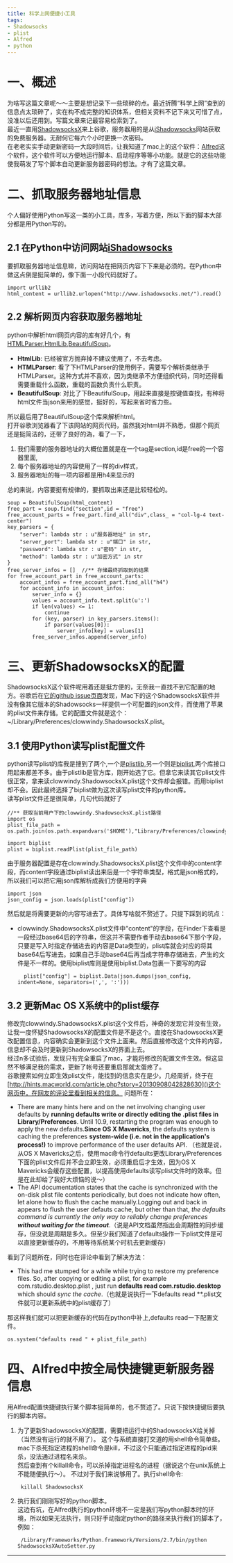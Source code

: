 ```yaml
---
title: 科学上网便捷小工具
tags: 
- Shadowsocks     
- plist   
- Alfred    
- python   
---
```

# 一、概述  

为啥写这篇文章呢～～主要是想记录下一些琐碎的点。最近折腾“科学上网”查到的信息点太琐碎了，实在构不成完整的知识体系，但相关资料不记下来又可惜了点，没准以后还用到。写篇文章来记最容易检索到了。   
最近一直用[ShadowsocksX][ShadowsocksXDownload]来上谷歌，服务器用的是从[iShadowsocks][iShadowsocks]网站获取的免费服务器。无耐何它每六个小时更换一次密码。  
在老老实实手动更新密码一大段时间后，让我知道了mac上的这个软件：[Alfred](https://www.alfredapp.com/)这个软件，这个软件可以方便地运行脚本、启动程序等等小功能。就是它的这些功能使我萌发了写个脚本自动更新服务器密码的想法。才有了这篇文章。
<!--more-->

# 二、抓取服务器地址信息   
个人偏好使用Python写这一类的小工具，库多，写着方便，所以下面的脚本大部分都是用Python写的。  
## 2.1 在Python中访问网站[iShadowsocks][iShadowsocks]  
要抓取服务器地址信息嘛，访问网站在把网页内容下下来是必须的。在Python中做这点倒是挺简单的，像下面一小段代码就好了。

    import urllib2
    html_content = urllib2.urlopen("http://www.ishadowsocks.net/").read()

## 2.2 解析网页内容获取服务器地址
python中解析html网页内容的库有好几个，有[HTMLParser](https://docs.python.org/2/library/htmlparser.html),[HtmlLib](https://docs.python.org/2/library/htmllib.html),[BeautifulSoup](https://www.crummy.com/software/BeautifulSoup/bs4/doc/)。  
* **HtmlLib**: 已经被官方抛弃掉不建议使用了，不去考虑。  
* **HTMLParser**: 看了下HTMLParser的使用例子，需要写个解析类继承于HTMLParser。这种方式并不喜欢，因为类继承不方便组织代码，同时还得看需要重载什么函数，重载的函数负责什么职责。
* **BeautifulSoup**: 对比了下BeautifulSoup，用起来直接是按键值查找，有种将html文件当json来用的感觉，挺好的，写起来省时省力些。  

所以最后用了BeautifulSoup这个库来解析html。  
打开谷歌浏览器看了下该网站的网页代码，虽然我对html并不熟悉，但那个网页还是挺简洁的，还带了良好的溈，看了一下，
1. 我们需要的服务器地址的大概位置就是在一个tag是section,id是free的一个容器里面,  
2. 每个服务器地址的内容使用了一样的div样式，
3. 服务器地址的每一项内容都是用h4来显示的   

总的来说，内容要挺有规律的，要抓取出来还是比较轻松的。   

    soup = BeautifulSoup(html_content)
    free_part = soup.find("section",id = "free")
    free_account_parts = free_part.find_all("div",class_ = "col-lg-4 text-center")
    key_parsers = {
        "server": lambda str : u"服务器地址" in str,
        "server_port": lambda str : u"端口" in str,
        "password": lambda str : u"密码" in str,
        "method": lambda str : u"加密方式" in str
    }
    free_server_infos = []  //** 存储最终抓取到的结果
    for free_account_part in free_account_parts:             
        account_infos = free_account_part.find_all("h4")
        for account_info in account_infos:
            server_info = {}
            values = account_info.text.split(u':')
            if len(values) <= 1:
                continue
            for (key, parser) in key_parsers.items():
                if parser(values[0]):
                    server_info[key] = values[1]
            free_server_infos.append(server_info)

# 三、更新ShadowsocksX的配置
ShadowsocksX这个软件呢用着还是挺方便的，无奈我一直找不到它配置的地方。谷歌后在[它的github issue页面](https://github.com/shadowsocks/shadowsocks-iOS/issues/150)发现，Mac下的这个ShadowsocksX软件并没有像其它版本的Shadowsocks一样提供一个可配置的json文件，而使用了苹果的plist文件来存储。它的配置文件就是这个：~/Library/Preferences/clowwindy.ShadowsocksX.plist。
## 3.1 使用Python读写plist配置文件
python读写plist的库我是搜到了两个,一个是[plistlib](https://docs.python.org/2/library/plistlib.html),另一个则是[biplist](https://pypi.python.org/pypi/biplist/1.0.1),两个库接口用起来都差不多。由于plistlib是官方库，刚开始选了它。但拿它来读其它plist文件很正常，拿来读clowwindy.ShadowsocksX.plist这个文件却会报错。而用biplist却不会。因此最终选择了biplist做为这次读写plist文件的python库。   
读写plist文件还是很简单，几句代码就好了

    //** 获取当前用户下的clowwindy.ShadowsocksX.plist路径
    import os
    plist_file_path = os.path.join(os.path.expandvars('$HOME'),"Library/Preferences/clowwindy.ShadowsocksX.plist")

    import biplist
    plist = biplist.readPlist(plist_file_path)

由于服务器配置是存在clowwindy.ShadowsocksX.plist这个文件中的content字段，而content字段通过biplist读出来后是一个字符串类型，格式是json格式的，所以我们可以把它用json库解析成我们方便用的字典  

    import json
    json_config = json.loads(plist["config"])

然后就是将需要更新的内容写进去了。具体写啥就不赘述了。只提下踩到的坑点：
* clowwindy.ShadowsocksX.plist文件中"content"的字段，在Finder下查看是一段经过base64后的字符串，但这并不需要作者手动去base64下那个字段，只要是写入时指定存储进去的内容是Data类型的，plist库就会对应的将其base64后写进去。如果自己手动base64后再当成字符串存储进去，产生的文件是不一样的。使用biplist库则是使用biplist.Data包裹一下要写的内容

        plist["config"] = biplist.Data(json.dumps(json_config, indent=None, separators=(',', ':')))

## 3.2 更新Mac OS X系统中的plist缓存
修改完clowwindy.ShadowsocksX.plist这个文件后，神奇的发现它并没有生效，让我一度怀疑ShadowsocksX的配置文件是不是这个。直接在ShadowsocksX更改配置信息，内容确实会更新到这个文件上面来。然后直接修改这个文件的内容，信息却不会及时更新到ShadowsocksX的界面上去。   
经过n多试验后，发现只有完全重启了mac，才能将修改的配置文件生效。但这显然不够满足我的需求，更新了帐号还要重启那就太蛋疼了。  
谷歌搜索如何立即生效plist文件，能找到的信息实在是少。几经周折，终于在[http://hints.macworld.com/article.php?story=20130908042828630]()这个网页中，在网友的评论里看到相关的信息。
问题所在：   
*  There are many hints here and on the net involving changing user defaults by **running defaults write or directly editing the .plist files in Library/Preferences**. Until 10.9, restarting the program was enough to apply the new defaults.**Since OS X Mavericks**, the defaults system is caching the preferences **system-wide (i.e. not in the application's process!)** to improve performance of the user defaults API. （也就是说，从OS X Mavericks之后，使用mac命令行defaults更改Library/Preferences下面的plist文件后并不会立即生效，必须重启后才生效，因为OS X Mavericks会缓存这些配置，以提高使用defaults读写plist文件时的效率。但是在此却给了我好大烦恼的说～）
* The API documentation states that the cache is synchronized with the on-disk plist file contents periodically, but does not indicate how often, let alone how to flush the cache manually.Logging out and back in appears to flush the user defauts cache, but other than that, *the defaults command is currently the only way to reliably change preferences **without waiting for the timeout***.（说是API文档虽然指出会周期性的同步缓存，但没说是周期是多久。但至少我们知道了defaults操作一下plist文件是可以直接更新缓存的，不用等待系统某个时机去更新缓存）   

看到了问题所在，同时也在评论中看到了解决方法：
* This had me stumped for a while while trying to restore my preference files. So, after copying or editing a plist, for example com.rstudio.desktop.plist , just run **defaults read com.rstudio.desktop** which should *sync the cache*.（也就是说执行一下defaults read **.plist文件就可以更新系统中的plist缓存了）   

那这样我们就可以把更新缓存的代码在python中补上,defaults read一下配置文件。

    os.system("defaults read " + plist_file_path)

# 四、Alfred中按全局快捷键更新服务器信息
用Alfred配置快捷键执行某个脚本挺简单的，也不赘述了。只说下按快捷键后要执行的脚本内容。
1. 为了更新ShadowsocksX的配置，需要把运行中的ShadowsocksX给关掉（当然没有运行的就不用了）。
这个与系统直接打交道的用shell命令简单些。
mac下杀死指定进程的shell命令是kill，不过这个只能通过指定进程的pid来杀，没法通过进程名来杀。  
然后查到有个killall命令，可以杀掉指定进程名的进程（据说这个在unix系统上不能随便执行～）。
不过对于我们来说够用了。执行shell命令:

        killall ShadowsocksX

2. 执行我们刚刚写好的python脚本。    
这边有坑，在Alfred执行的python环境不一定是我们写python脚本时的环境，所以如果无法执行，则只好手动指定python的路径来执行我们的脚本了，例如：

        /Library/Frameworks/Python.framework/Versions/2.7/bin/python ShadowsocksXAutoSetter.py

---
[ShadowsocksXDownload]: https://sourceforge.net/projects/shadowsocksgui/
[ShadowsocksXHelp]: https://github.com/shadowsocks/shadowsocks-iOS/wiki/Shadowsocks-for-OSX-%E5%B8%AE%E5%8A%A9
[iShadowsocks]: http://www.ishadowsocks.net/
